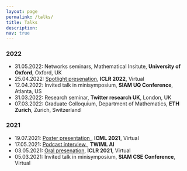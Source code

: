 ```yaml
---
layout: page
permalink: /talks/
title: Talks
description: 
nav: true
---
```



### 2022

* 31.05.2022: Networks seminars, Mathematical Insitute, **University of Oxford**, Oxford, UK
* 25.04.2022: <a href="https://iclr.cc/virtual/2022/spotlight/6412"> Spotlight presenation</a>, **ICLR 2022**, Virtual
* 12.04.2022: Invited talk in minisymposium, **SIAM UQ Conference**, Atlanta, US
* 31.03.2022: Research seminar, **Twitter research UK**, London, UK
* 07.03.2022: Graduate Colloquium, Department of Mathematics, **ETH Zurich**, Zurich, Switzerland


### 2021
<a href=""> </a>
* 19.07.2021: <a href="https://icml.cc/virtual/2021/poster/10541"> Poster presentation </a>, **ICML 2021**, Virtual
* 17.05.2021: <a href="https://twimlai.com/learning-long-time-dependencies-with-rnns-w-konstantin-rusch/"> Podcast interview </a>, **TWIML AI**
* 03.05.2021: <a href="https://iclr.cc/virtual/2021/oral/3381"> Oral presenation</a>, **ICLR 2021**, Virtual
* 05.03.2021: Invited talk in minisymposium, **SIAM CSE Conference**, Virtual

